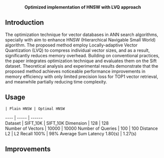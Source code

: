 <p align="center">
 <b> Optimized implementation of HNSW with LVQ approach </b>
</p>

## Introduction

 The optimization technique for vector databases in ANN search algorithms, specially with aim to enhance HNSW (Hierarchical Navigable Small World) algorithm. The proposed method employ Locally-adaptive Vector Quantization (LVQ) to compress individual vector sizes, and as a result, significantly reduces memory overhead. Building on conventional practices, the paper integrates optimization technique and evaluates them on the Sift dataset. Theoretical analysis and experimental results demonstrate that the proposed method achieves noticeable performance improvements in memory efficiency with only limited precision loss for TOP1 vector retrieval, and meanwhile partially reducing time complexity.


## Usage

    | Plain HNSW | Optimal HNSW
 ---- | ----- | ------  
 Dataset  | SIFT_10K | SIFT_10K
 Dimension  | 128 | 128   
 Number of Vectors | 10000 | 10000
 Number of Queries	| 100	| 100
 Distance	L2 |	L2
 Recall	100% | 	98%
 Average Sum Latency	1.80(s) |	1.27(s)


## 

## Improvements
